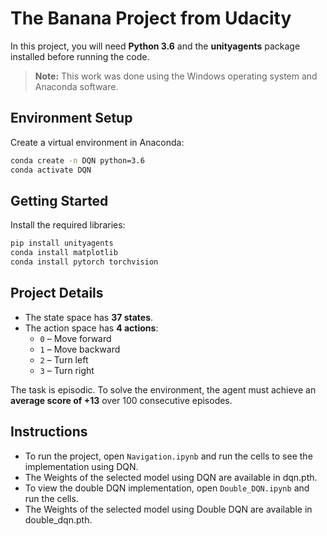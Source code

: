 # The Banana Project from Udacity

In this project, you will need **Python 3.6** and the **unityagents** package installed before running the code.

> **Note:** This work was done using the Windows operating system and Anaconda software.

## Environment Setup

Create a virtual environment in Anaconda:

```bash
conda create -n DQN python=3.6
conda activate DQN
```

## Getting Started

Install the required libraries:

```bash
pip install unityagents
conda install matplotlib
conda install pytorch torchvision
```

## Project Details

- The state space has **37 states**.
- The action space has **4 actions**:
  - `0` – Move forward
  - `1` – Move backward
  - `2` – Turn left
  - `3` – Turn right

The task is episodic. To solve the environment, the agent must achieve an **average score of +13** over 100 consecutive episodes.

## Instructions

- To run the project, open `Navigation.ipynb` and run the cells to see the implementation using DQN.
- The Weights of the selected model using DQN are available in dqn.pth.
- To view the double DQN implementation, open `Double_DQN.ipynb` and run the cells.
- The Weights of the selected model using Double DQN are available in double_dqn.pth.
